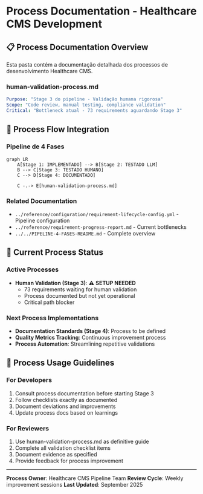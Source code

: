 # Process Documentation - Healthcare CMS Development

<!-- DSM:PROCESSES:documentation L4:development_lifecycle HEALTHCARE:quality_assurance -->

## 📋 **Process Documentation Overview**

Esta pasta contém a documentação detalhada dos processos de desenvolvimento Healthcare CMS.

### **human-validation-process.md**
```yaml
Purpose: "Stage 3 do pipeline - Validação humana rigorosa"
Scope: "Code review, manual testing, compliance validation"
Critical: "Bottleneck atual - 73 requirements aguardando Stage 3"
```

## 🔄 **Process Flow Integration**

### **Pipeline de 4 Fases**
```mermaid
graph LR
    A[Stage 1: IMPLEMENTADO] --> B[Stage 2: TESTADO LLM]
    B --> C[Stage 3: TESTADO HUMANO]
    C --> D[Stage 4: DOCUMENTADO]

    C -.-> E[human-validation-process.md]
```

### **Related Documentation**
- `../reference/configuration/requirement-lifecycle-config.yml` - Pipeline configuration
- `../reference/requirement-progress-report.md` - Current bottlenecks
- `../../PIPELINE-4-FASES-README.md` - Complete overview

## 🚨 **Current Process Status**

### **Active Processes**
- **Human Validation (Stage 3)**: ⚠️ **SETUP NEEDED**
  - 73 requirements waiting for human validation
  - Process documented but not yet operational
  - Critical path blocker

### **Next Process Implementations**
- **Documentation Standards (Stage 4)**: Process to be defined
- **Quality Metrics Tracking**: Continuous improvement process
- **Process Automation**: Streamlining repetitive validations

## 🎯 **Process Usage Guidelines**

### **For Developers**
1. Consult process documentation before starting Stage 3
2. Follow checklists exactly as documented
3. Document deviations and improvements
4. Update process docs based on learnings

### **For Reviewers**
1. Use human-validation-process.md as definitive guide
2. Complete all validation checklist items
3. Document evidence as specified
4. Provide feedback for process improvement

---

**Process Owner**: Healthcare CMS Pipeline Team
**Review Cycle**: Weekly improvement sessions
**Last Updated**: September 2025